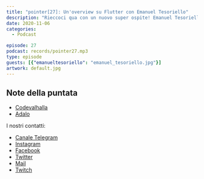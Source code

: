 ```yaml
---
title: "pointer[27]: Un'overview su Flutter con Emanuel Tesoriello"
description: "Rieccoci qua con un nuovo super ospite! Emanuel Tesoriello, CEO &amp; CoFounder di CodeValhalla! Emanuel è ragazzo giovane ed intraprendente. E' uno di quelli che, di voglia di fare, ne ha da vendere! Oggi ci racconta di un framework con cui lui lavora abitualmente e che sta prendendo sempre più piede: Flutter. In questa puntata, Emanuel ci fornisce un sacco di puntatori sul come utilizzarlo al meglio! Abbiamo anche fatto una piccola riflessione sul NoCoding e di quali sono potenzialità e limiti."
date: 2020-11-06
categories:
  - Podcast

episode: 27
podcast: records/pointer27.mp3
type: episode
guests: [{"emanueltesoriello": "emanuel_tesoriello.jpg"}]
artwork: default.jpg
---
```


## Note della puntata
<!-- wp:list -->
<ul><li><a href="https://www.codevalhalla.com/">Codevalhalla</a></li><li><a href="https://www.adalo.com/">Adalo</a></li></ul>
<!-- /wp:list -->


I nostri contatti:

- [Canale Telegram](https://t.me/PointerPodcast)
- [Instagram](https://www.instagram.com/pointerpodcast/)
- [Facebook](https://www.facebook.com/pointerPodcast/)
- [Twitter](https://twitter.com/PointerPodcast)
- [Mail](info@pointerpodcast.it)
- [Twitch](https://www.twitch.tv/pointerpodcast)
